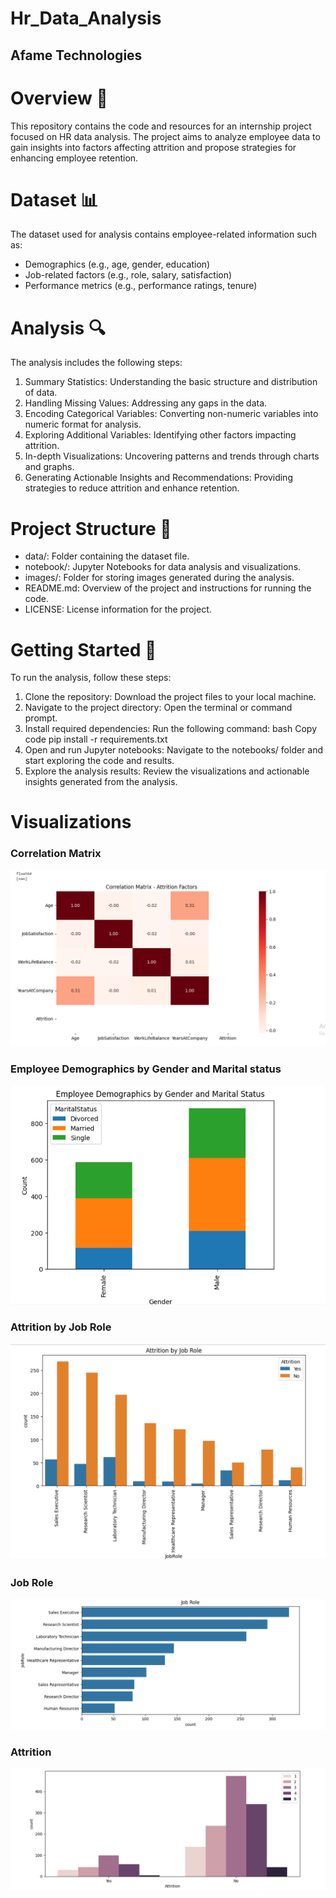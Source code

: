 # Hr_Data_Analysis
##  Afame Technologies
# Overview 🎯
This repository contains the code and resources for an internship project focused on HR data analysis.
The project aims to analyze employee data to gain insights into factors affecting attrition and propose strategies for enhancing employee retention.

# Dataset 📊
The dataset used for analysis contains employee-related information such as:

- Demographics (e.g., age, gender, education)
- Job-related factors (e.g., role, salary, satisfaction)
- Performance metrics (e.g., performance ratings, tenure)
# Analysis 🔍
The analysis includes the following steps:

1. Summary Statistics: Understanding the basic structure and distribution of data.
2. Handling Missing Values: Addressing any gaps in the data.
3. Encoding Categorical Variables: Converting non-numeric variables into numeric format for analysis.
4. Exploring Additional Variables: Identifying other factors impacting attrition.
5. In-depth Visualizations: Uncovering patterns and trends through charts and graphs.
6. Generating Actionable Insights and Recommendations: Providing strategies to reduce attrition and enhance retention.
# Project Structure 📂
- data/: Folder containing the dataset file.
- notebook/: Jupyter Notebooks for data analysis and visualizations.
- images/: Folder for storing images generated during the analysis.
- README.md: Overview of the project and instructions for running the code.
- LICENSE: License information for the project.
# Getting Started 🚀
To run the analysis, follow these steps:

1. Clone the repository: Download the project files to your local machine.
2. Navigate to the project directory: Open the terminal or command prompt.
3. Install required dependencies:
 Run the following command:
bash
Copy code
pip install -r requirements.txt
4. Open and run Jupyter notebooks: Navigate to the notebooks/ folder and start exploring the code and results.
5. Explore the analysis results: Review the visualizations and actionable insights generated from the analysis.
# Visualizations
### Correlation Matrix
![Correlation_Matrix](data_assets/hr_corrmatrix.png)
### Employee Demographics by Gender and Marital status
![Correlation_Matrix](data_assets/hr_employersbyGender.png)
### Attrition by Job Role
![Correlation_Matrix](data_assets/hr_attritionjobrole.png)
### Job Role
![Correlation_Matrix](data_assets/hr_jobrole.png)
### Attrition
![Correlation_Matrix](data_assets/hr_attrition.png)
